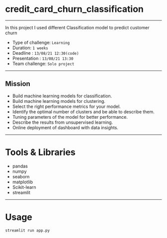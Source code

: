 # credit_card_churn_classification
-------------------------------------------------------------------------------------

In this project I used different Classification model to predict customer churn

* Type of challenge: ```Learning```
* Duration: ```1 weeks```
* Deadline : ```13/08/21 12:30(code)```
* Presentation : ```13/08/21 13:30```
* Team challenge: ```Solo project```
----------------------------------------------------------
## Mission
* Build machine learning models for classification.
* Build machine learning models for clustering.
* Select the right performance metrics for your model.
* Identify the optimal number of clusters and be able to describe them.
* Tuning parameters of the model for better performance.
* Describe the results from unsupervised learning.
* Online deployment of dashboard with data insights.
-------------------------------------------------------------
# Tools & Libraries
* pandas
* numpy
* seaborn
* matplotlib
* Scikit-learn
* streamlit
---------------------------------------
# Usage
``` streamlit run app.py ```

